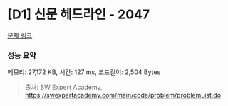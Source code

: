 # [D1] 신문 헤드라인 - 2047 

[문제 링크](https://swexpertacademy.com/main/code/problem/problemDetail.do?contestProbId=AV5QKsLaAy0DFAUq) 

### 성능 요약

메모리: 27,172 KB, 시간: 127 ms, 코드길이: 2,504 Bytes



> 출처: SW Expert Academy, https://swexpertacademy.com/main/code/problem/problemList.do